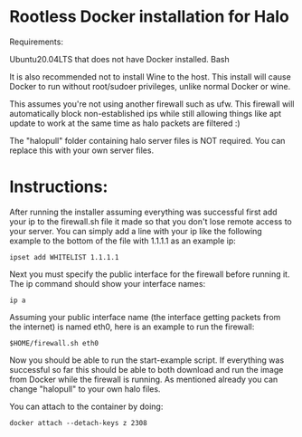 # Rootless Docker installation for Halo

Requirements:

Ubuntu20.04LTS that does not have Docker installed. 
Bash

It is also recommended not to install Wine to the host. This install will cause Docker to run without root/sudoer privileges, unlike normal Docker or wine.


This assumes you're not using another firewall such as ufw. This firewall will automatically block non-established ips while still allowing things like apt update to work at the same time as halo packets are filtered :)


The "halopull" folder containing halo server files is NOT required. You can replace this with your own server files.


# Instructions:


After running the installer assuming everything was successful first add your ip to the firewall.sh file it made so that you don't lose remote access to your server. You can simply add a line with your ip like the following example to the bottom of the file with 1.1.1.1 as an example ip:

    ipset add WHITELIST 1.1.1.1


Next you must specify the public interface for the firewall before running it. The ip command should show your interface names:

    ip a


Assuming your public interface name (the interface getting packets from the internet) is named eth0, here is an example to run the firewall:

    $HOME/firewall.sh eth0


Now you should be able to run the start-example script. If everything was successful so far this should be able to both download and run the image from Docker while the firewall is running. As mentioned already you can change "halopull" to your own halo files.


You can attach to the container by doing:

    docker attach --detach-keys z 2308
